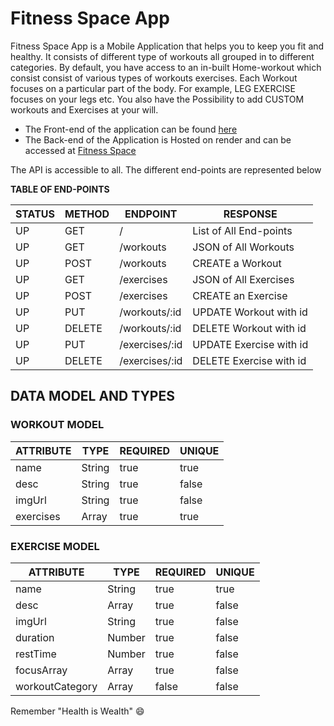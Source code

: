 # Fitness Space App

Fitness Space App is a Mobile Application that helps you to keep you fit and healthy. 
It consists of different type of workouts all grouped in to different categories. 
By default, you have access to an in-built Home-workout which consist consist of various types of workouts exercises. 
Each Workout focuses on a particular part of the body. For example, LEG EXERCISE focuses on your legs etc. 
You also have the Possibility to add CUSTOM workouts and Exercises at your will. 

- The Front-end of the application can be found [here](https://github.com/mbianou-bradon/ikniteSpace-Fitness-App)
- The Back-end of the Application is Hosted on render and can be accessed at [Fitness Space](https://fitness-space.onrender.com/)

The API is accessible to all. The different end-points are represented below 

**TABLE OF END-POINTS**

|STATUS	  |METHOD  	|ENDPOINT	        |RESPONSE
|---------|---------|-----------------|----------
|UP       |	GET	    |/	              |List of All End-points
|UP	      |GET	    |/workouts	      |JSON of All Workouts
|UP	      |POST	    |/workouts	      |CREATE a Workout
|UP	      |GET	    |/exercises	      |JSON of All Exercises
|UP	      |POST	    |/exercises	      |CREATE an Exercise
|UP	      |PUT	    |/workouts/:id	  |UPDATE Workout with id
|UP	      |DELETE	  |/workouts/:id	  |DELETE Workout with id
|UP     	|PUT	    |/exercises/:id	  |UPDATE Exercise with id
|UP	      |DELETE	  |/exercises/:id	  |DELETE Exercise with id

## **DATA MODEL AND TYPES**

### WORKOUT MODEL

|ATTRIBUTE|TYPE   	|REQUIRED	        |UNIQUE
|---------|---------|-----------------|----------
|name     |String   |true             |true
|desc     |String   |true             |false
|imgUrl   |String   |true             |false
|exercises|Array    |true             |true

### EXERCISE MODEL

|ATTRIBUTE          |TYPE   	|REQUIRED	        |UNIQUE
|-------------------|---------|-----------------|----------
|name               |String   |true             |true
|desc               |Array    |true             |false
|imgUrl             |String   |true             |false
|duration           |Number   |true             |false
|restTime           |Number   |true             |false
|focusArray         |Array    |true             |false
|workoutCategory    |Array    |false            |false


Remember "Health is Wealth" :smile: 

